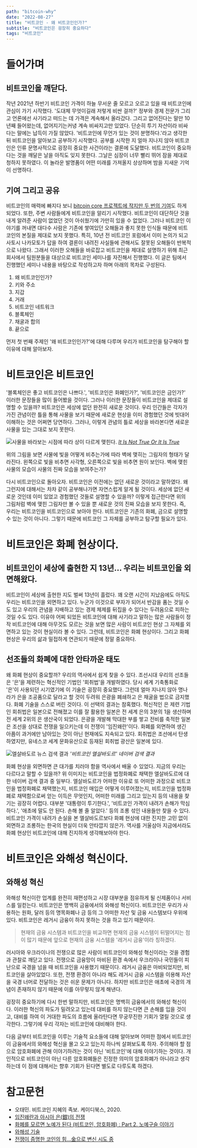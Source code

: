 ```yaml
---
path: "bitcoin-why"
date: "2022-08-27"
title: "비트코인 - 왜 비트코인인가?"
subtitle: "비트코인은 굉장히 중요하다"
tags: "비트코인"
---
```


# 들어가며

## 비트코인을 깨닫다.

작년 2021년 하반기 비트코인 가격이 하늘 무서운 줄 모르고 오르고 있을 때 비트코인에 관심이 가기 시작했다. '도대체 무엇이길래 저렇게 비싼 걸까?' 정부와 경제 전문가 그리고 언론에선 사기라고 떠드는 데 가격은 계속해서 올라갔다. 그리고 없어진다는 말만 10년째 들어왔는데, 없어지기는커녕 계속 비싸지고만 있었다. 단순히 투기 자산이라 비싸다는 말에는 납득이 가질 않았다. '비트코인에 무언가 있는 것이 분명하다.'라고 생각한 뒤 비트코인을 알아보고 공부하기 시작했다. 공부를 시작한 지 얼마 지나지 않아 비트코인은 인류 문명사적으로 굉장히 중요한 사건이라는 결론에 도달했다. 비트코인이 중요하다는 것을 깨달은 날을 아직도 잊지 못한다. 그날은 심장이 너무 빨리 뛰어 잠을 제대로 청하지 못하였다. 이 놀라운 발명품이 어떤 미래를 가져올지 상상하며 밤을 지새운 기억이 선명하다.

## 기여 그리고 공유

비트코인의 매력에 빠지다 보니 [bitcoin core 프로젝트에 작지만 두 번의 기여](https://github.com/bitcoin/bitcoin/pulls?q=is%3Apr+is%3Aclosed+author%3Asogoagain)도 하게 되었다. 또한, 주변 사람들에게 비트코인을 알리기 시작했다. 비트코인이 대단하단 것을 내게 알려준 사람이 없었던 것이 아쉬웠기에 가만히 있을 수 없었다. 그러나 비트코인 이야기를 꺼내면 대다수 사람은 기존에 쌓여있던 오해들과 좋지 못한 인식들 때문에 비트코인의 본질을 제대로 보지 못했다. 특히, 10년 전 비트코인 포럼에서 이미 논의가 되고 사토시 나카모토가 답을 하여 결론이 내려진 사실들에 관해서도 잘못된 오해들이 반복적으로 나왔다. 그래서 이러한 오해들을 바로잡고 비트코인을 제대로 설명하기 위해 최근 회사에서 팀원분들을 대상으로 비트코인 세미나를 자진해서 진행했다. 이 글은 팀에서 진행했던 세미나 내용을 바탕으로 작성하고자 하며 아래의 목차로 구성된다.

1. 왜 비트코인인가?
2. 키와 주소
3. 지갑
4. 거래
5. 비트코인 네트워크
6. 블록체인
7. 채굴과 합의
8. 끝으로

먼저 첫 번째 주제인 '왜 비트코인인가?'에 대해 다루며 우리가 비트코인을 탐구해야 할 이유에 대해 알아보자.

# 비트코인은 비트코인

'블록체인은 좋고 비트코인은 나쁘다.', '비트코인은 화폐인가?', '비트코인은 금인가?' 이러한 문장들을 많이 들어봤을 것이다. 그러나 이러한 문장들이 비트코인을 제대로 설명할 수 있을까? 비트코인은 세상에 없던 완전히 새로운 것이다. 우리 인간들은 각자가 가진 관념이란 틀을 통해 사물을 보기 때문에 새로운 현상을 이미 경험했던 것에 빗대어 이해하는 것은 어쩌면 당연하다. 그러나, 이렇게 관념의 틀로 세상을 바라본다면 새로운 사물을 있는 그대로 보지 못한다.

![사물을 바라보는 시점에 따라 상이 다르게 맺힌다.](./images/it-is-not-true-or-it-is-true.jpeg)
*[It Is Not True Or It Is True](https://davidmmasters.com/blog/it-is-not-true-or-it-is-true/)*

위의 그림을 보면 사물에 빛을 어떻게 비추는가에 따라 벽에 맺히는 그림자의 형태가 달라진다. 왼쪽으로 빛을 비추면 사각형, 오른쪽으로 빛을 비추면 원이 보인다. 벽에 맺힌 사물의 모습이 사물의 진짜 모습을 보여주는가?

다시 비트코인으로 돌아오자. 비트코인은 이전에는 없던 새로운 것이라고 말하였다. 왜 그런지에 대해서는 차차 같이 공부해나가면 자연스럽게 알게 될 것이다. 세상에 없던 새로운 것인데 이미 있었고 경험했던 것들로 설명할 수 있을까? 이렇게 접근한다면 위의 그림처럼 벽에 맺힌 그림자만 볼 수 있을 뿐 새로운 것의 진짜 모습을 보지 못한다. 즉, 우리는 비트코인을 비트코인으로 보아야 한다. 비트코인은 기존의 화폐, 금으로 설명할 수 있는 것이 아니다. 그렇기 때문에 비트코인 그 자체를 공부하고 탐구할 필요가 있다.

# 비트코인은 화폐 현상이다.

## 비트코인이 세상에 출현한 지 13년... 우리는 비트코인을 외면해왔다.

비트코인이 세상에 출현한 지도 벌써 13년이 흘렀다. 꽤 오랜 시간이 지났음에도 아직도 우리는 비트코인을 외면하고 있다. 누군가 이것으로 부자가 되어서 반감을 품는 것일 수도 있고 우리의 관념을 지배하고 있는 경제 체제를 뒤집을 수 있다는 두려움으로 피하는 것일 수도 있다. 이유야 어찌 되었든 비트코인에 대해 사기라고 말하는 많은 사람들이 정작 비트코인에 대해 아무것도 모르는 것을 보면 많은 사람이 비트코인 현상 그 자체를 외면하고 있는 것이 현실이라 볼 수 있다. 그런데, 비트코인은 화폐 현상이다. 그리고 화폐 현상은 우리의 삶과 밀접하게 연관되기 때문에 정말 중요하다.

## 선조들의 화폐에 대한 안타까운 태도

왜 화폐 현상이 중요할까? 우리의 역사에서 쉽게 찾을 수 있다. 조선시대 우리의 선조들은 '은'을 제련하는 혁신적인 기법인 '회취법'을 개발하였다. 당시 세계 기축통화로 '은'이 사용되던 시기였기에 이 기술은 굉장히 중요했다. 그런데 얼마 지나지 않아 명나라가 은을 조공품으로 달라고 할 것이 두려워 은광을 폐쇄하고 은 채굴을 법으로 금지했다. 화폐 기술을 스스로 버린 것이다. 이 선택의 결과는 참혹했다. 혁신적인 은 제련 기법인 회취법은 일본으로 전해졌고 이를 잘 활용한 일본은 전 세계 은의 3분의 1을 생산하며 전 세계 2위의 은 생산국이 되었다. 은광을 개발해 막대한 부를 쌓고 전비를 축적한 일본은 조선을 상대로 전쟁을 일으키는데 이 전쟁이 '임진왜란'이다. 화폐를 외면하여 생긴 아픔이 과거에만 남아있는 것이 아닌 현재에도 지속되고 있다. 회취법은 조선에서 탄생하였지만, 유네스코 세계 문화유산으로 등재된 회취법 광산은 일본에 있다.

![엘살바도르 뉴스 검색 결과](./images/bitcoin-el-salvador.png)
*'비트코인 엘살바도르' 네이버 검색 결과*

화폐 현상을 외면하면 큰 대가를 치러야 함을 역사에서 배울 수 있었다. 지금의 우리는 다르다고 말할 수 있을까? 위 이미지는 비트코인을 법정화폐로 채택한 엘살바도르에 대한 네이버 검색 결과 중 일부다. 엘살바도르가 어떠한 이유로 또 어떠한 과정으로 비트코인을 법정화폐로 채택했는지, 비트코인 매입은 어떻게 이루어졌는지, 비트코인을 법정화폐로 채택함으로써 얻는 이득은 무엇인지, 어떠한 미래를 그리고 있는지 등의 내용을 찾기는 굉장히 어렵다. 대부분 '대통령이 투기한다.', '비트코인 가격이 내려가 손해가 막심하다.', '애초에 말도 안 된다. 손해 볼 줄 알았다.' 등의 조롱 섞인 내용들만 찾을 수 있다. 비트코인 가격이 내려가 손실을 본 엘살바도르보다 화폐 현상에 대한 진지한 고민 없이 외면하고 조롱하는 한국의 현실이 더욱 안타깝지 않은가. 역사를 거울삼아 지금에서라도 화폐 현상인 비트코인에 대해 진지하게 생각해보아야 한다.

# 비트코인은 와해성 혁신이다.

## 와해성 혁신

와해성 혁신이란 업계를 완전히 재편성하고 시장 대부분을 점유하게 될 신제품이나 서비스를 일컫는다. 비트코인은 명백히 금융에서의 와해성 혁신이다. 비트코인은 우리가 사용하는 원화, 달러 등의 명목화폐나 금 등의 그 어떠한 자산 및 금융 시스템보다 우위에 있다. 비트코인은 레거시 금융이 하지 못하는 것을 하고 있기 때문이다.
> 현재의 금융 시스템과 비트코인을 비교하면 현재의 금융 시스템이 뒤떨어지는 점이 많기 때문에 앞으로 현재의 금융 시스템을 '레거시 금융'이라 칭하겠다.

러시아와 우크라이나의 전쟁으로 많은 사람이 비트코인이 와해성 혁신이라는 것을 경험과 관찰로 깨닫고 있다. 전쟁으로 금융망이 마비된 환경 속에서 우크라이나 국민들이 피난으로 국경을 넘을 때 비트코인을 사용했기 때문이다. 레거시 금융은 마비되었지만, 비트코인을 살아있었다. 또한, 전쟁 환경이 아니라 해도 레거시 금융 시스템을 이용해 자산을 국경 너머로 전달하는 것은 쉬운 문제가 아니다. 하지만 비트코인은 애초에 국경의 개념이 존재하지 않기 때문에 이를 아무렇지 않게 해낸다.

굉장히 중요하기에 다시 한번 말하지만, 비트코인은 명백히 금융에서의 와해성 혁신이다. 이러한 혁신의 파도가 밀려오고 있는데 대비를 하지 않는다면 큰 손해를 입을 것이고, 대비를 하여 이 거대한 파도의 흐름에 올라탄다면 무궁무진한 기회가 열릴 것으로 생각한다. 그렇기에 우리 각자는 비트코인에 대비해야 한다.

다음 글부터 비트코인을 이루는 기술적 요소들에 대해 알아보며 어떠한 점에서 비트코인이 금융에서의 와해성 혁신을 몰고 오고 있는지 하나씩 살펴보도록 하자. 주의해야 할 점으로 암호화폐에 관해 이야기하려는 것이 아닌 '비트코인'에 대해 이야기하는 것이다. 개인적으로 비트코인이 아닌 다른 암호화폐들은 진정한 의미의 암호화폐가 아니라고 생각하는데 이 점에 대해서는 향후 기회가 된다면 별도로 다루도록 하겠다.

# 참고문헌

- 오태민. 비트코인 지혜의 족보. 케이디북스, 2020.
- [임진왜란과 아시아 은(銀)의 전쟁](http://www.atlasnews.co.kr/news/articleView.html?idxno=2569)
- [화폐를 모르면 노예가 된다 (비트코인, 암호화폐) : Part 2. 노예구슬 이야기](https://youtu.be/9Cng7xxBgQs)
- [와해성 기술](https://ko.wikipedia.org/wiki/%EC%99%80%ED%95%B4%EC%84%B1_%EA%B8%B0%EC%88%A0)
- [전쟁이 증명한 코인의 힘…金으로 변신 시도 중](https://www.chosun.com/economy/mint/2022/03/17/JKAKBJ3VRBAXNNQTNDHVL3NCTQ/)
